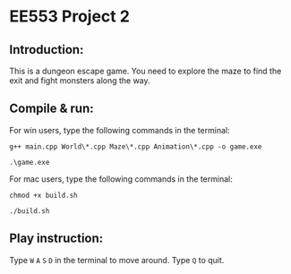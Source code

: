 # EE553 Project 2

## Introduction:
  This is a dungeon escape game. You need to explore the maze to find the exit and fight monsters along the way. 
## Compile & run:
  For win users, type the following commands in the terminal:
```
g++ main.cpp World\*.cpp Maze\*.cpp Animation\*.cpp -o game.exe
```
```
.\game.exe
```
For mac users, type the following commands in the terminal:
```
chmod +x build.sh
```
```
./build.sh
```
## Play instruction:
  Type ```W``` ```A``` ```S``` ```D``` in the terminal to move around. Type ```Q``` to quit.
